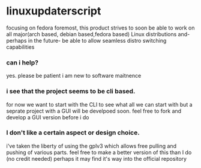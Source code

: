 # linuxupdaterscript
focusing on fedora foremost, this product strives to soon be able to work on all major(arch based, debian based,fedora based) Linux distributions and- perhaps in the future- be able to allow seamless distro switching capabilities 
<h3>can i help?</h3>
yes. please be patient i am new to software maitnence 
<h3>i see that the project seems to be cli based.</h3>
for now we want to start with the CLI to see what all we can start with but a seprate project with a GUI will be develpoed soon. feel free to fork and develop a GUI version before i do
<h3>I don't like a certain aspect or design choice.</h3>
i've taken the liberty of using the gplv3 which allows free pulling and pushing of various parts. feel free to make a better version of this than I do (no credit needed) perhaps it may find it's way into the official repository
